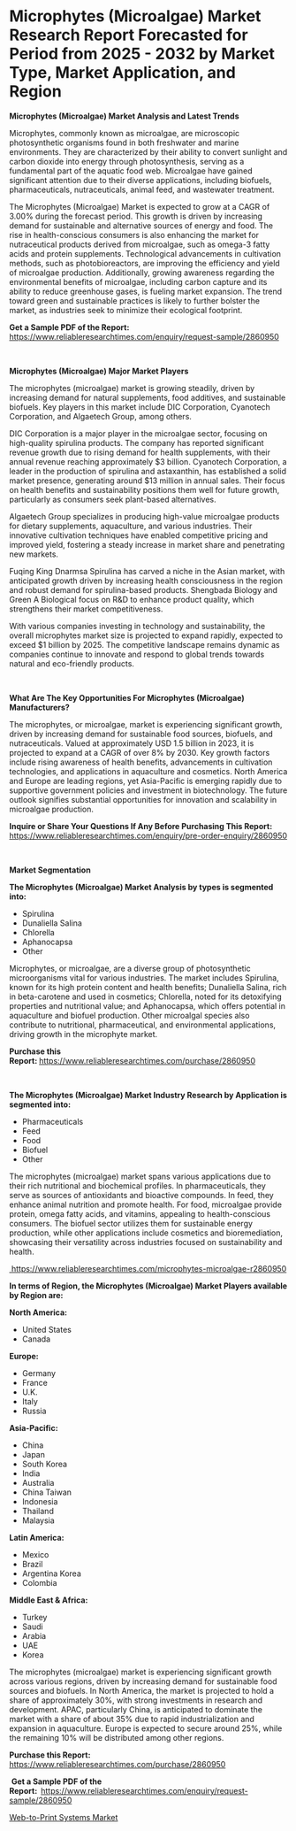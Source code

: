 <p><h1>Microphytes (Microalgae) Market Research Report Forecasted for Period from 2025 -  2032 by Market Type, Market Application, and Region</h1></p><p><strong>Microphytes (Microalgae) Market Analysis and Latest Trends</strong></p>
<p><p>Microphytes, commonly known as microalgae, are microscopic photosynthetic organisms found in both freshwater and marine environments. They are characterized by their ability to convert sunlight and carbon dioxide into energy through photosynthesis, serving as a fundamental part of the aquatic food web. Microalgae have gained significant attention due to their diverse applications, including biofuels, pharmaceuticals, nutraceuticals, animal feed, and wastewater treatment.</p><p>The Microphytes (Microalgae) Market is expected to grow at a CAGR of 3.00% during the forecast period. This growth is driven by increasing demand for sustainable and alternative sources of energy and food. The rise in health-conscious consumers is also enhancing the market for nutraceutical products derived from microalgae, such as omega-3 fatty acids and protein supplements. Technological advancements in cultivation methods, such as photobioreactors, are improving the efficiency and yield of microalgae production. Additionally, growing awareness regarding the environmental benefits of microalgae, including carbon capture and its ability to reduce greenhouse gases, is fueling market expansion. The trend toward green and sustainable practices is likely to further bolster the market, as industries seek to minimize their ecological footprint.</p></p>
<p><strong>Get a Sample PDF of the Report:&nbsp;</strong> <a href="https://www.reliableresearchtimes.com/enquiry/request-sample/2860950?utm_campaign=3184&utm_medium=2&utm_source=Github&utm_content=ia&utm_term=12032025&utm_id=microphytes-microalgae">https://www.reliableresearchtimes.com/enquiry/request-sample/2860950</a></p>
<p>&nbsp;</p>
<p><strong>Microphytes (Microalgae) Major Market Players</strong></p>
<p><p>The microphytes (microalgae) market is growing steadily, driven by increasing demand for natural supplements, food additives, and sustainable biofuels. Key players in this market include DIC Corporation, Cyanotech Corporation, and Algaetech Group, among others.</p><p>DIC Corporation is a major player in the microalgae sector, focusing on high-quality spirulina products. The company has reported significant revenue growth due to rising demand for health supplements, with their annual revenue reaching approximately $3 billion. Cyanotech Corporation, a leader in the production of spirulina and astaxanthin, has established a solid market presence, generating around $13 million in annual sales. Their focus on health benefits and sustainability positions them well for future growth, particularly as consumers seek plant-based alternatives.</p><p>Algaetech Group specializes in producing high-value microalgae products for dietary supplements, aquaculture, and various industries. Their innovative cultivation techniques have enabled competitive pricing and improved yield, fostering a steady increase in market share and penetrating new markets.</p><p>Fuqing King Dnarmsa Spirulina has carved a niche in the Asian market, with anticipated growth driven by increasing health consciousness in the region and robust demand for spirulina-based products. Shengbada Biology and Green A Biological focus on R&D to enhance product quality, which strengthens their market competitiveness.</p><p>With various companies investing in technology and sustainability, the overall microphytes market size is projected to expand rapidly, expected to exceed $1 billion by 2025. The competitive landscape remains dynamic as companies continue to innovate and respond to global trends towards natural and eco-friendly products.</p></p>
<p>&nbsp;</p>
<p><strong>What Are The Key Opportunities For Microphytes (Microalgae) Manufacturers?</strong></p>
<p><p>The microphytes, or microalgae, market is experiencing significant growth, driven by increasing demand for sustainable food sources, biofuels, and nutraceuticals. Valued at approximately USD 1.5 billion in 2023, it is projected to expand at a CAGR of over 8% by 2030. Key growth factors include rising awareness of health benefits, advancements in cultivation technologies, and applications in aquaculture and cosmetics. North America and Europe are leading regions, yet Asia-Pacific is emerging rapidly due to supportive government policies and investment in biotechnology. The future outlook signifies substantial opportunities for innovation and scalability in microalgae production.</p></p>
<p><strong>Inquire or Share Your Questions If Any Before Purchasing This Report:</strong> <a href="https://www.reliableresearchtimes.com/enquiry/pre-order-enquiry/2860950?utm_campaign=3184&utm_medium=2&utm_source=Github&utm_content=ia&utm_term=12032025&utm_id=microphytes-microalgae">https://www.reliableresearchtimes.com/enquiry/pre-order-enquiry/2860950</a></p>
<p>&nbsp;</p>
<p><strong>Market Segmentation</strong></p>
<p><strong>The Microphytes (Microalgae) Market Analysis by types is segmented into:</strong></p>
<p><ul><li>Spirulina</li><li>Dunaliella Salina</li><li>Chlorella</li><li>Aphanocapsa</li><li>Other</li></ul></p>
<p><p>Microphytes, or microalgae, are a diverse group of photosynthetic microorganisms vital for various industries. The market includes Spirulina, known for its high protein content and health benefits; Dunaliella Salina, rich in beta-carotene and used in cosmetics; Chlorella, noted for its detoxifying properties and nutritional value; and Aphanocapsa, which offers potential in aquaculture and biofuel production. Other microalgal species also contribute to nutritional, pharmaceutical, and environmental applications, driving growth in the microphyte market.</p></p>
<p><strong>Purchase this Report:&nbsp;</strong><a href="https://www.reliableresearchtimes.com/purchase/2860950?utm_campaign=3184&utm_medium=2&utm_source=Github&utm_content=ia&utm_term=12032025&utm_id=microphytes-microalgae">https://www.reliableresearchtimes.com/purchase/2860950</a></p>
<p>&nbsp;</p>
<p><strong>The Microphytes (Microalgae) Market Industry Research by Application is segmented into:</strong></p>
<p><ul><li>Pharmaceuticals</li><li>Feed</li><li>Food</li><li>Biofuel</li><li>Other</li></ul></p>
<p><p>The microphytes (microalgae) market spans various applications due to their rich nutritional and biochemical profiles. In pharmaceuticals, they serve as sources of antioxidants and bioactive compounds. In feed, they enhance animal nutrition and promote health. For food, microalgae provide protein, omega fatty acids, and vitamins, appealing to health-conscious consumers. The biofuel sector utilizes them for sustainable energy production, while other applications include cosmetics and bioremediation, showcasing their versatility across industries focused on sustainability and health.</p></p>
<p><a href="https://www.reliableresearchtimes.com/microphytes-microalgae-r2860950?utm_campaign=3184&utm_medium=2&utm_source=Github&utm_content=ia&utm_term=12032025&utm_id=microphytes-microalgae">&nbsp;https://www.reliableresearchtimes.com/microphytes-microalgae-r2860950</a></p>
<p><strong>In terms of Region, the Microphytes (Microalgae) Market Players available by Region are:</strong></p>
<p>
    <p> <strong> North America: </strong>
        <ul>
            <li>United States</li>
            <li>Canada</li>
        </ul>
        </p> 
    <p> <strong> Europe: </strong>
        <ul>
            <li>Germany</li>
            <li>France</li>
            <li>U.K.</li>
            <li>Italy</li>
            <li>Russia</li>
        </ul>
        </p> 
    <p> <strong> Asia-Pacific: </strong>
        <ul>
            <li>China</li>
            <li>Japan</li>
            <li>South Korea</li>
            <li>India</li>
            <li>Australia</li>
            <li>China Taiwan</li>
            <li>Indonesia</li>
            <li>Thailand</li>
            <li>Malaysia</li>
        </ul>
        </p> 
    <p> <strong> Latin America: </strong>
        <ul>
            <li>Mexico</li>
            <li>Brazil</li>
            <li>Argentina Korea</li>
            <li>Colombia</li>
        </ul>
        </p> 
    <p> <strong> Middle East & Africa: </strong>
        <ul>
            <li>Turkey</li>
            <li>Saudi</li>
            <li>Arabia</li>
            <li>UAE</li>
            <li>Korea</li>
        </ul>
    </p>
    </p>
<p><p>The microphytes (microalgae) market is experiencing significant growth across various regions, driven by increasing demand for sustainable food sources and biofuels. In North America, the market is projected to hold a share of approximately 30%, with strong investments in research and development. APAC, particularly China, is anticipated to dominate the market with a share of about 35% due to rapid industrialization and expansion in aquaculture. Europe is expected to secure around 25%, while the remaining 10% will be distributed among other regions.</p></p>
<p><strong>Purchase this Report: </strong><a href="https://www.reliableresearchtimes.com/purchase/2860950?utm_campaign=3184&utm_medium=2&utm_source=Github&utm_content=ia&utm_term=12032025&utm_id=microphytes-microalgae">https://www.reliableresearchtimes.com/purchase/2860950</a></p>
<p>&nbsp;<strong>Get a Sample PDF of the Report:&nbsp;&nbsp;</strong><a href="https://www.reliableresearchtimes.com/enquiry/request-sample/2860950?utm_campaign=3184&utm_medium=2&utm_source=Github&utm_content=ia&utm_term=12032025&utm_id=microphytes-microalgae">https://www.reliableresearchtimes.com/enquiry/request-sample/2860950</a></p>
<p><strong></strong></p>
<p><p><a href="https://github.com/dailyspunj47/Market-Research-Report-List-1/blob/main/web-to-print-systems-market.md?utm_campaign=3184&utm_medium=2&utm_source=Github&utm_content=ia&utm_term=12032025&utm_id=microphytes-microalgae">Web-to-Print Systems Market</a></p></p>